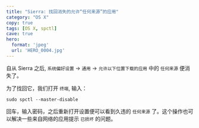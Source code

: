 ```yaml
---
title: "Sierra: 找回消失的允许“任何来源”的应用"
category: "OS X"
copy: true
tags: [OS X, spctl]
cave: true
hero:
  format: 'jpeg'
  url: 'HERO_0004.jpg'
---
```

自从 Sierra 之后, `系统偏好设置` -> `通用` -> `允许以下位置下载的应用` 中的 `任何来源` 便消失了。

为了找回它，我们打开 `终端`, 输入：

```console
sudo spctl --master-disable
```

回车，输入密码，之后重新打开设置便可以看到久违的 `任何来源` 了。这个操作也可以解决一些来自网络的应用提示 `已损坏` 的问题。
